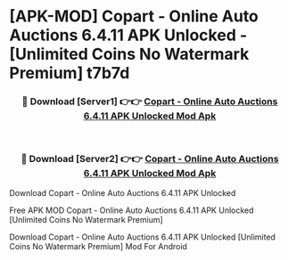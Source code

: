 # [APK-MOD] Copart - Online Auto Auctions 6.4.11 APK Unlocked - [Unlimited Coins No Watermark Premium] t7b7d



<div align="center">
<h3>🔴 Download [Server1] 👉👉 <a href="https://momento.my/?title=Copart_-_Online_Auto_Auctions_6.4.11_APK_Unlocked">Copart - Online Auto Auctions 6.4.11 APK Unlocked Mod Apk</a></h3><br>

<h3>🔴 Download [Server2] 👉👉 <a href="https://momento.my/?title=Copart_-_Online_Auto_Auctions_6.4.11_APK_Unlocked">Copart - Online Auto Auctions 6.4.11 APK Unlocked Mod Apk</a></h3>
</div>



Download Copart - Online Auto Auctions 6.4.11 APK Unlocked 

Free APK MOD Copart - Online Auto Auctions 6.4.11 APK Unlocked [Unlimited Coins No Watermark Premium]

Download Copart - Online Auto Auctions 6.4.11 APK Unlocked [Unlimited Coins No Watermark Premium] Mod For Android

